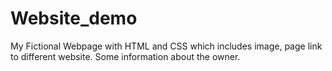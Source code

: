 # Website_demo
My Fictional Webpage with HTML and CSS which includes image, page link to different website. Some information about the owner.

